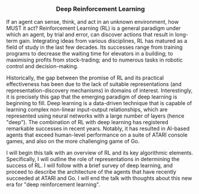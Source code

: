 <h3><p align="center"> Deep Reinforcement Learning</p></h3>	

If an agent can sense, think, and act in an unknown environment, how MUST it act? Reinforcement Learning (RL) is a general paradigm under which an agent, by trial and error, can discover actions that result in long-term gain. Integrating ideas from various disciplines, RL has matured as a field of study in the last few decades. Its successes range from training programs to decrease the waiting time for elevators in a building; to maximising profits from stock-trading; and to numerous tasks in robotic control and decision-making.

Historically, the gap between the promise of RL and its practical effectiveness has been due to the lack of suitable representations (and representation-discovery mechanisms) in domains of interest. Interestingly, it is precisely this gap that the emerging paradigm of deep learning is beginning to fill. Deep learning is a data-driven technique that is capable of learning complex non-linear input-output relationships, which are represented using neural networks with a large number of layers (hence "deep"). The combination of RL with deep learning has registered remarkable successes in recent years. Notably, it has resulted in AI-based agents that exceed human-level performance on a suite of ATARI console games, and also on the more challenging game of Go.

I will begin this talk with an overview of RL and its key algorithmic elements. Specifically, I will outline the role of representations in determining the success of RL. I will follow with a brief survey of deep learning, and proceed to describe the architecture of the agents that have recently succeeded at ATARI and Go. I will end the talk with thoughts about this new era for "deep reinforcement learning".  
